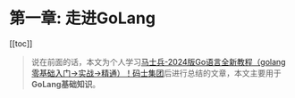 # 第一章: 走进GoLang

[[toc]]

> 说在前面的话，本文为个人学习[马士兵-2024版Go语言全新教程（golang零基础入门→实战→精通）！码士集团](https://www.bilibili.com/video/BV1hS411K7nu/?spm_id_from=333.337.search-card.all.click&vd_source=65c7f6924d2d8ba5fa0d4c448818e08a)后进行总结的文章，本文主要用于<b>GoLang基础知识</b>。

